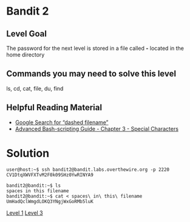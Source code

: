 <h1>Bandit 2</h1>

<h2 id="level-goal">Level Goal</h2>
<p>The password for the next level is stored in a file called <strong>-</strong>
located in the home directory</p>

<h2 id="commands-you-may-need-to-solve-this-level">Commands you may need to solve this level</h2>
<p>ls, cd, cat, file, du, find</p>

<h2 id="helpful-reading-material">Helpful Reading Material</h2>
<ul>
  <li><a href="https://www.google.com/search?q=dashed+filename">Google Search for “dashed filename”</a></li>
  <li><a href="http://tldp.org/LDP/abs/html/special-chars.html">Advanced Bash-scripting Guide - Chapter 3 - Special Characters</a></li>
</ul>


<h1>Solution</h1>

```
user@host:~$ ssh bandit2@bandit.labs.overthewire.org -p 2220
CV1DtqXWVFXTvM2F0k09SHz0YwRINYA9

bandit2@bandit:~$ ls
spaces in this filename
bandit2@bandit:~$ cat < spaces\ in\ this\ filename
UmHadQclWmgdLOKQ3YNgjWxGoRMb5luK
```

<a href="bandit1.md">Level 1</a>
<a href="bandit3.md">Level 3</a>
